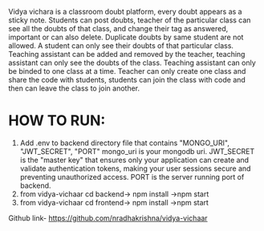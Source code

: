 Vidya vichara is a classroom doubt platform, every doubt appears as a sticky note.
Students can post doubts, teacher of the particular class can see all the doubts of that class, and change their tag as answered, important or can also delete. Duplicate doubts by same student are not allowed. 
A student can only see their doubts of that particular class.
Teaching assistant can be added and removed by the teacher, teaching assistant can only see the doubts of the class. Teaching assistant can only be binded to one class at a time.
Teacher can only create one class and share the code with students, students can join the class with code and then can leave the class to join another.

HOW TO RUN:
==========
1) Add .env to backend directory file that contains "MONGO_URI", "JWT_SECRET", "PORT"
   mongo_uri is your mongodb uri.
   JWT_SECRET is the "master key" that ensures only your application can create and validate authentication tokens, making your user sessions secure and preventing unauthorized access.
   PORT is the server running port of backend.
2) from vidya-vichaar cd backend-> npm install ->npm start
3) from vidya-vichaar cd frontend-> npm install ->npm start

Github link- https://github.com/nradhakrishna/vidya-vichaar
